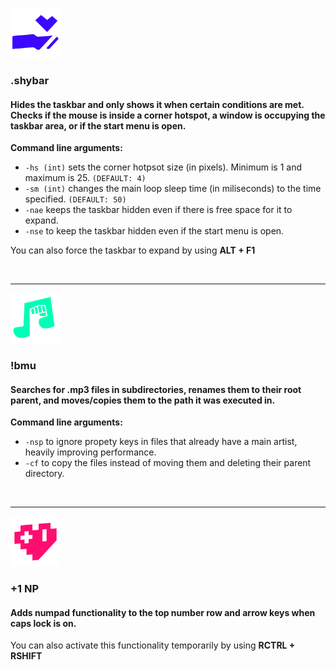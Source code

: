 <img src="https://github.com/mateo-ce/software-snacks/blob/master/.shybar/icon.png?raw=true" width="80"></img>
### \.shybar

#### Hides the taskbar and only shows it when certain conditions are met\. Checks if the mouse is inside a corner hotspot\, a window is occupying the taskbar area\, or if the start menu is open\.

**Command line arguments:**
- `-hs (int)` sets the corner hotpsot size (in pixels). Minimum is 1 and maximum is 25. `(DEFAULT: 4)`
- `-sm (int)` changes the main loop sleep time (in miliseconds) to the time specified. `(DEFAULT: 50)`
- `-nae` keeps the taskbar hidden even if there is free space for it to expand.
- `-nse` to keep the taskbar hidden even if the start menu is open.

You can also force the taskbar to expand by using **ALT + F1** 

&nbsp;


___
<img src="https://github.com/mateo-ce/software-snacks/blob/master/!bmu/icon.png?raw=true" width="80"></img>
### !bmu

#### Searches for \.mp3 files in subdirectories\, renames them to their root parent\, and moves\/copies them to the path it was executed in\.

**Command line arguments:**
- `-nsp` to ignore propety keys in files that already have a main artist, heavily improving performance.
- `-cf` to copy the files instead of moving them and deleting their parent directory.


&nbsp;


___
<img src="https://github.com/mateo-ce/software-snacks/blob/master/+1%20NP/icon.png?raw=true" width="80"></img>
### +1 NP

#### Adds numpad functionality to the top number row and arrow keys when caps lock is on.

You can also activate this functionality temporarily by using **RCTRL + RSHIFT** 
